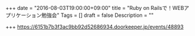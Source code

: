 +++
date = "2016-08-03T19:00:00+09:00"
title = "Ruby on Railsで！WEBアプリケーション勉強会"
Tags = []
draft = false
Description = ""

+++
https://6151b7b3f3ac9bb92d52686934.doorkeeper.jp/events/48893
